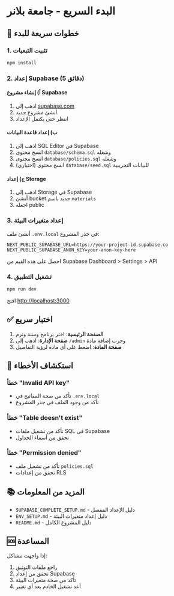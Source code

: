 # البدء السريع - جامعة بلانر

## 🚀 خطوات سريعة للبدء

### 1. تثبيت التبعيات
```bash
npm install
```

### 2. إعداد Supabase (5 دقائق)

#### أ) إنشاء مشروع Supabase
1. اذهب إلى [supabase.com](https://supabase.com)
2. أنشئ مشروع جديد
3. انتظر حتى يكتمل الإعداد

#### ب) إعداد قاعدة البيانات
1. اذهب إلى SQL Editor في Supabase
2. انسخ محتوى `database/schema.sql` وشغله
3. انسخ محتوى `database/policies.sql` وشغله
4. (اختياري) انسخ محتوى `database/seed.sql` للبيانات التجريبية

#### ج) إعداد Storage
1. اذهب إلى Storage في Supabase
2. أنشئ bucket جديد باسم `materials`
3. اجعله public

### 3. إعداد متغيرات البيئة
أنشئ ملف `.env.local` في جذر المشروع:

```env
NEXT_PUBLIC_SUPABASE_URL=https://your-project-id.supabase.co
NEXT_PUBLIC_SUPABASE_ANON_KEY=your-anon-key-here
```

احصل على هذه القيم من Supabase Dashboard > Settings > API

### 4. تشغيل التطبيق
```bash
npm run dev
```

افتح [http://localhost:3000](http://localhost:3000)

## ✅ اختبار سريع

1. **الصفحة الرئيسية**: اختر برنامج وسنة وترم
2. **صفحة الإدارة**: اذهب إلى `/admin` وجرب إضافة مادة
3. **صفحة المادة**: اضغط على أي مادة لرؤية التفاصيل

## 🔧 استكشاف الأخطاء

### خطأ "Invalid API key"
- تأكد من صحة المفاتيح في `.env.local`
- تأكد من وجود الملف في جذر المشروع

### خطأ "Table doesn't exist"
- تأكد من تشغيل ملفات SQL في Supabase
- تحقق من أسماء الجداول

### خطأ "Permission denied"
- تأكد من تشغيل ملف `policies.sql`
- تحقق من إعدادات RLS

## 📚 المزيد من المعلومات

- `SUPABASE_COMPLETE_SETUP.md` - دليل الإعداد المفصل
- `ENV_SETUP.md` - دليل إعداد متغيرات البيئة
- `README.md` - دليل المشروع الكامل

## 🆘 المساعدة

إذا واجهت مشاكل:
1. راجع ملفات التوثيق
2. تحقق من إعداد Supabase
3. تأكد من صحة متغيرات البيئة
4. أعد تشغيل الخادم بعد أي تغيير
